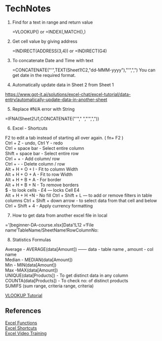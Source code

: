 # TechNotes

1) Find for a text in range and return value 

	=VLOOKUP() or 
	=INDEX(,MATCH(),)

2) Get cell value by giving address

	=INDIRECT(ADDRESS(3,4)) or
	=INDIRECT(G4)

3) To concatenate Date and Time with text 

	=CONCATENATE("'",TEXT(Sheet1!C2,"dd-MMM-yyyy"),"'",",")
	You can get date in the required format.

4) Automatically update data in Sheet 2 from Sheet 1

https://www.got-it.ai/solutions/excel-chat/excel-tutorial/data-entry/automatically-update-data-in-another-sheet

5) Replace #N/A error with String 

=IFNA(Sheet2!J1,CONCATENATE("'"," ","'",","))

6) Excel - Shortcuts 

F2 to edit a tab instead of starting all over again. ( fn+ F2 ) <br/>
Ctrl + Z - undo, Ctrl Y - redo <br/>
Ctrl + space bar -  Select entire column <br/>
Shift + space bar - Select entire row <br/>
Ctrl + + - Add column/ row <br/>
Ctrl + - - Delete column / row <br/>
Alt + H + O + I - Fit to column Width <br/>
Alt + H + O + A - Fit to row Width <br/>
Alt + H + B + A - For border <br/>
Alt + H + B + N - To remove borders <br/>
$ - to look cells - $E$4 — locks Cell E4 <br/>
Alt  + H + H +N - No fill
Ctrl + Shift + L — to add or remove filters in table columns 
Ctrl + Shift + down arrow - to select data from that cell and below 
Ctrl + Shift + 4 - Apply currency formatting 

7) How to get data from another excel file in local

='[beginner-DA-course.xlsx]Data’!L12
=‘File name’TableName/SheetName!RowColumnNo:

8) Statistics Formulas

Average - AVERAGE(data[Amount]) ——  data - table name , amount - col name <br/>
Median - MEDIAN(data[Amount]) <br/>
Min - MIN(data[Amount]) <br/>
Max -MAX(data[Amount]) <br/>
UNIQUE(data[Products]) - To get distinct data in any column <br/>
COUNTA(data[Products]) - To check no: of distinct products <br/>
SUMIFS (sum range, criteria range, criteria) <br/>

[VLOOKUP Tutorial](https://www.youtube.com/watch?v=aJXgqNhRWMM)



## References 

[Excel Functions](https://excelfind.com/excel-functions/) <br/>
[Excel Shortcuts](https://excelfind.com/excel-shortcuts/) <br/>
[Excel Video Training](https://support.microsoft.com/en-us/office/excel-video-training-9bc05390-e94c-46af-a5b3-d7c22f6990bb)


